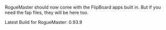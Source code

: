 RogueMaster should now come with the FlipBoard apps built in.  But if you need the fap files, they will be here too.

Latest Build for RogueMaster: 0.93.9
